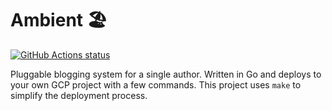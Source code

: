 # Ambient 🏖️

[![GitHub Actions status](https://github.com/josephspurrier/ambient/actions/workflows/unit-tests.yml/badge.svg)](https://github.com/josephspurrier/ambient/actions)

Pluggable blogging system for a single author. Written in Go and deploys to your own GCP project with a few commands. This project uses `make` to simplify the deployment process.
